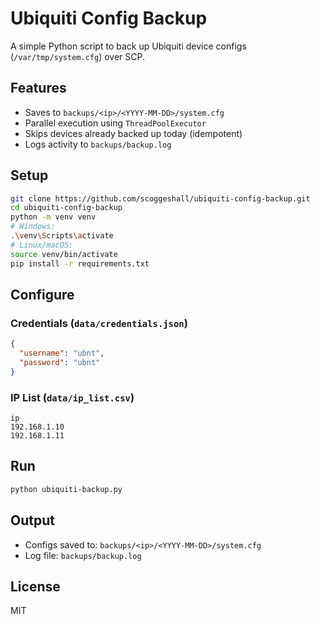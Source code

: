 # Ubiquiti Config Backup

A simple Python script to back up Ubiquiti device configs (`/var/tmp/system.cfg`) over SCP.

## Features

- Saves to `backups/<ip>/<YYYY-MM-DD>/system.cfg`
- Parallel execution using `ThreadPoolExecutor`
- Skips devices already backed up today (idempotent)
- Logs activity to `backups/backup.log`

## Setup

```bash
git clone https://github.com/scoggeshall/ubiquiti-config-backup.git
cd ubiquiti-config-backup
python -m venv venv
# Windows:
.\venv\Scripts\activate
# Linux/macOS:
source venv/bin/activate
pip install -r requirements.txt
```

## Configure

### Credentials (`data/credentials.json`)

```json
{
  "username": "ubnt",
  "password": "ubnt"
}
```

### IP List (`data/ip_list.csv`)

```csv
ip
192.168.1.10
192.168.1.11
```

## Run

```bash
python ubiquiti-backup.py
```

## Output

- Configs saved to: `backups/<ip>/<YYYY-MM-DD>/system.cfg`
- Log file: `backups/backup.log`

## License

MIT
